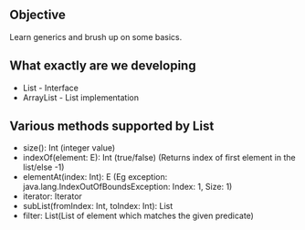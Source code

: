 ## Objective

Learn generics and brush up on some basics.

## What exactly are we developing

- List - Interface
- ArrayList - List implementation

## Various methods supported by List

- size(): Int (integer value)
- indexOf(element: E): Int (true/false) (Returns index of first element in the list/else -1)
- elementAt(index: Int): E (Eg exception: java.lang.IndexOutOfBoundsException: Index: 1, Size: 1)
- iterator: Iterator<E>
- subList(fromIndex: Int, toIndex: Int): List<E>
- filter: List<E>(List of element which matches the given predicate)
